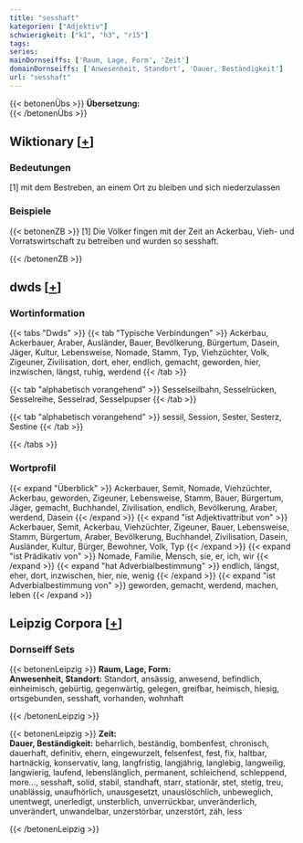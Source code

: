 ```yaml
---
title: "sesshaft"
kategorien: ["Adjektiv"]
schwierigkeit: ["k1", "h3", "r15"]
tags:
series:
mainDornseiffs: ['Raum, Lage, Form', 'Zeit']
domainDornseiffs: ['Anwesenheit, Standort', 'Dauer, Beständigkeit']
url: "sesshaft"
---
```


{{< betonenÜbs >}}
**Übersetzung:**  
{{< /betonenÜbs >}}

## Wiktionary [[+](https://de.wiktionary.org/wiki/sesshaft)]

### Bedeutungen
[1] mit dem Bestreben, an einem Ort zu bleiben und sich niederzulassen  

### Beispiele
{{< betonenZB >}}
[1] Die Völker fingen mit der Zeit an Ackerbau, Vieh- und Vorratswirtschaft zu betreiben und wurden so sesshaft.  

{{< /betonenZB >}}


## dwds [[+](https://www.dwds.de/wb/sesshaft)]

### Wortinformation
{{< tabs "Dwds" >}}
{{< tab "Typische Verbindungen" >}}
Ackerbau, Ackerbauer, Araber, Ausländer, Bauer, Bevölkerung, Bürgertum, Dasein, Jäger, Kultur, Lebensweise, Nomade, Stamm, Typ, Viehzüchter, Volk, Zigeuner, Zivilisation, dort, eher, endlich, gemacht, geworden, hier, inzwischen, längst, ruhig, werdend
{{< /tab >}}

{{< tab "alphabetisch vorangehend" >}}
Sesselseilbahn, Sesselrücken, Sesselreihe, Sesselrad, Sesselpupser
{{< /tab >}}

{{< tab "alphabetisch vorangehend" >}}
sessil, Session, Sester, Sesterz, Sestine
{{< /tab >}}

{{< /tabs >}}

### Wortprofil
{{< expand "Überblick" >}} Ackerbauer, Semit, Nomade, Viehzüchter, Ackerbau, geworden, Zigeuner, Lebensweise, Stamm, Bauer, Bürgertum, Jäger, gemacht, Buchhandel, Zivilisation, endlich, Bevölkerung, Araber, werdend, Dasein {{< /expand >}}
{{< expand "ist Adjektivattribut von" >}} Ackerbauer, Semit, Ackerbau, Viehzüchter, Zigeuner, Bauer, Lebensweise, Stamm, Bürgertum, Araber, Bevölkerung, Buchhandel, Zivilisation, Dasein, Ausländer, Kultur, Bürger, Bewohner, Volk, Typ {{< /expand >}}
{{< expand "ist Prädikativ von" >}} Nomade, Familie, Mensch, sie, er, ich, wir {{< /expand >}}
{{< expand "hat Adverbialbestimmung" >}} endlich, längst, eher, dort, inzwischen, hier, nie, wenig {{< /expand >}}
{{< expand "ist Adverbialbestimmung von" >}} geworden, gemacht, werdend, machen, leben {{< /expand >}}

## Leipzig Corpora [[+](https://corpora.uni-leipzig.de/en/res?word=sesshaft&corpusId=deu_newscrawl-public_2018)]

### Dornseiff Sets
{{< betonenLeipzig >}}
**Raum, Lage, Form:**  
**Anwesenheit, Standort:** Standort, ansässig, anwesend, befindlich, einheimisch, gebürtig, gegenwärtig, gelegen, greifbar, heimisch, hiesig, ortsgebunden, sesshaft, vorhanden, wohnhaft  

{{< /betonenLeipzig >}}


{{< betonenLeipzig >}}
**Zeit:**  
**Dauer, Beständigkeit:** beharrlich, beständig, bombenfest, chronisch, dauerhaft, definitiv, ehern, eingewurzelt, felsenfest, fest, fix, haltbar, hartnäckig, konservativ, lang, langfristig, langjährig, langlebig, langweilig, langwierig, laufend, lebenslänglich, permanent, schleichend, schleppend, more..., sesshaft, solid, stabil, standhaft, starr, stationär, stet, stetig, treu, unablässig, unaufhörlich, unausgesetzt, unauslöschlich, unbeweglich, unentwegt, unerledigt, unsterblich, unverrückbar, unveränderlich, unverändert, unwandelbar, unzerstörbar, unzerstört, zäh, less  

{{< /betonenLeipzig >}}
